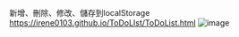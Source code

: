 新增、刪除、修改、儲存到localStorage
https://irene0103.github.io/ToDoLIst/ToDoList.html
![image](https://github.com/irene0103/ToDoLIst/assets/114372441/63e738e1-8357-4ce7-87b9-2377d7c141b2)
